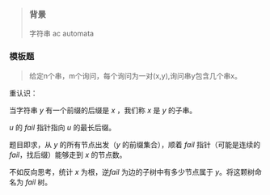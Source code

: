 > ### 背景
>
> 字符串 ac automata

### 模板题

> 给定n个串，m个询问，每个询问为一对(x,y),询问串y包含几个串x。

重认识：

当字符串 $y$ 有一个前缀的后缀是 $x$ ，我们称 $x$ 是 $y$ 的子串。

$u$ 的 $fail$ 指针指向 $u$ 的最长后缀。

题目即求，从 $y$ 的所有节点出发（$y$ 的前缀集合），顺着 $fail$ 指针（可能是连续的 $fail$，找后缀）能够走到 $x$ 的节点数。

不如反向思考，统计 $x$ 为根，逆$fail$ 为边的子树中有多少节点属于 $y$。将这颗树命名为 $fail$ 树。

 